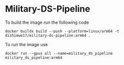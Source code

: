# Military-DS-Pipeline
To build the image run the following code
```
docker buildx build --push --platform=linux/arm64 -t dishimwe17/military-ds-pipeline:arm64 .
```

To run the image use
```
docker run --gpus all --name=military_ds_pipeline military_ds_pipeline:arm64
```